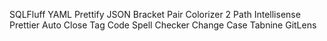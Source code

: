 SQLFluff
YAML
Prettify JSON
Bracket Pair Colorizer 2
Path Intellisense
Prettier
Auto Close Tag
Code Spell Checker
Change Case
Tabnine
GitLens